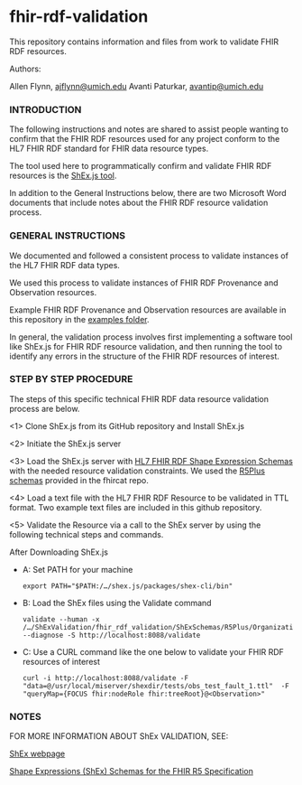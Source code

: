 # fhir-rdf-validation

This repository contains information and files from work to validate FHIR RDF resources.

Authors:

Allen Flynn, ajflynn@umich.edu
Avanti Paturkar, avantip@umich.edu

### INTRODUCTION

The following instructions and notes are shared to assist people wanting to confirm that the FHIR RDF resources used for any project conform to the HL7 FHIR RDF standard for FHIR data resource types.  

The tool used here to programmatically confirm and validate FHIR RDF resources is the [ShEx.js tool](https://github.com/shexjs/shex.js). 

In addition to the General Instructions below, there are two Microsoft Word documents that include notes about the FHIR RDF resource validation process. 

### GENERAL INSTRUCTIONS

We documented and followed a consistent process to validate instances of the HL7 FHIR RDF data types.  

We used this process to validate instances of FHIR RDF Provenance and Observation resources. 

Example FHIR RDF Provenance and Observation resources are available in this repository in the [examples folder](https://github.com/kgrid/fhir-rdf-validation/tree/main/examples).

In general, the validation process involves first implementing a software tool like ShEx.js for FHIR RDF resource validation, and then running the tool to identify any errors in the structure of the FHIR RDF resources of interest.

### STEP BY STEP PROCEDURE

The steps of this specific technical FHIR RDF data resource validation process are below. 

<1> Clone ShEx.js from its GitHub repository and Install ShEx.js

<2> Initiate the ShEx.js server

<3> Load the ShEx.js server with [HL7 FHIR RDF Shape Expression Schemas](https://github.com/fhircat/ShExValidation) with the needed resource validation constraints.  We used the [R5Plus schemas](https://github.com/fhircat/ShExValidation/tree/main/fhir_rdf_validation/ShExSchemas/R5Plus) provided in the fhircat repo.

<4> Load a text file with the HL7 FHIR RDF Resource to be validated in TTL format. Two example text files are included in this github repository.

<5> Validate the Resource via a call to the ShEx server by using the following technical steps and commands.

After Downloading ShEx.js

- A:  Set PATH for your machine

      export PATH="$PATH:/…/shex.js/packages/shex-cli/bin"

- B:  Load the ShEx files using the Validate command

      validate --human -x /…/ShExValidation/fhir_rdf_validation/ShExSchemas/R5Plus/Organization.shex --diagnose -S http://localhost:8088/validate

- C:  Use a CURL command like the one below to validate your FHIR RDF resources of interest

      curl -i http://localhost:8088/validate -F "data=@/usr/local/miserver/shexdir/tests/obs_test_fault_1.ttl"  -F "queryMap={FOCUS fhir:nodeRole fhir:treeRoot}@<Observation>"


### NOTES

FOR MORE INFORMATION ABOUT ShEx VALIDATION, SEE:

[ShEx webpage](https://shex.io/) 

[Shape Expressions (ShEx) Schemas for the FHIR R5 Specification](https://pmc.ncbi.nlm.nih.gov/articles/PMC10841909/) 
